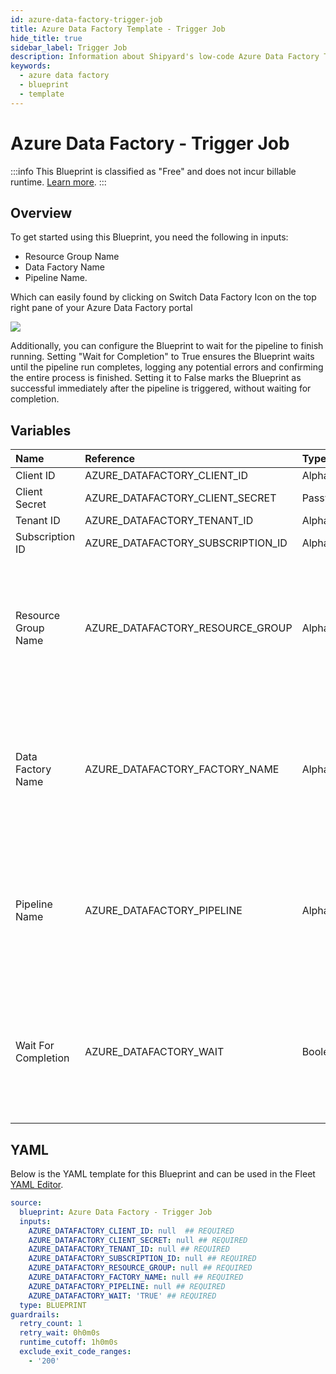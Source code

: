 ```yaml
---
id: azure-data-factory-trigger-job
title: Azure Data Factory Template - Trigger Job
hide_title: true
sidebar_label: Trigger Job
description: Information about Shipyard's low-code Azure Data Factory Trigger Job blueprint. Triggers an Azure Data Factory pipeline run with and waiting for completion if needed.
keywords:
  - azure data factory
  - blueprint
  - template
---
```


# Azure Data Factory - Trigger Job


:::info
This Blueprint is classified as "Free" and does not incur billable runtime. [Learn more](../../reference/blueprints/blueprint-library/blueprint-library-overview.md#free-blueprints).
:::


## Overview

To get started using this Blueprint, you need the following in inputs:
* Resource Group Name
* Data Factory Name
* Pipeline Name.

Which can easily found by clicking on Switch Data Factory Icon on the top right pane of your Azure Data Factory portal

![](https://cdn.sanity.io/images/2xyydva6/dev/853c69a473d0fdd45d6f22aec25e54cab1687a67-324x154.png?w=450)

Additionally, you can configure the Blueprint to wait for the pipeline to finish running. Setting "Wait for Completion" to True ensures the Blueprint waits until the pipeline run completes, logging any potential errors and confirming the entire process is finished. Setting it to False marks the Blueprint as successful immediately after the pipeline is triggered, without waiting for completion.

## Variables

| Name | Reference | Type | Required | Default | Options | Description             |
|:-----|:----------|:-----|:---------|:--------|:--------|:------------------------|
| Client ID | AZURE_DATAFACTORY_CLIENT_ID | Alphanumeric | :white_check_mark: | - | - | None |
| Client Secret | AZURE_DATAFACTORY_CLIENT_SECRET | Password | :white_check_mark: | - | - | None |
| Tenant ID | AZURE_DATAFACTORY_TENANT_ID | Alphanumeric | :white_check_mark: | - | - | None |
| Subscription ID | AZURE_DATAFACTORY_SUBSCRIPTION_ID | Alphanumeric | :white_check_mark: | - | - | None |
| Resource Group Name | AZURE_DATAFACTORY_RESOURCE_GROUP | Alphanumeric | :white_check_mark: | - | - | Can be found by clicking on Switch Data Factory Icon on the top right of your Azure Data Factory portal |
| Data Factory Name | AZURE_DATAFACTORY_FACTORY_NAME | Alphanumeric | :white_check_mark: | - | - | Can be found by clicking on Switch Data Factory Icon on the top right of your Azure Data Factory portal |
| Pipeline Name | AZURE_DATAFACTORY_PIPELINE | Alphanumeric | :white_check_mark: | - | - | Can be found by clicking on Switch Data Factory Icon on the top right of your Azure Data Factory portal |
| Wait For Completion | AZURE_DATAFACTORY_WAIT | Boolean | :white_check_mark: | `TRUE` | - | Whether the Blueprint should wait for the Azure Data Factory pipeline run to finish before proceeding |




## YAML

Below is the YAML template for this Blueprint and can be used in the
Fleet [YAML Editor](../../reference/fleets/yaml-editor.md).

```yaml
source:
  blueprint: Azure Data Factory - Trigger Job
  inputs:
    AZURE_DATAFACTORY_CLIENT_ID: null  ## REQUIRED
    AZURE_DATAFACTORY_CLIENT_SECRET: null ## REQUIRED
    AZURE_DATAFACTORY_TENANT_ID: null ## REQUIRED
    AZURE_DATAFACTORY_SUBSCRIPTION_ID: null ## REQUIRED
    AZURE_DATAFACTORY_RESOURCE_GROUP: null ## REQUIRED
    AZURE_DATAFACTORY_FACTORY_NAME: null ## REQUIRED
    AZURE_DATAFACTORY_PIPELINE: null ## REQUIRED
    AZURE_DATAFACTORY_WAIT: 'TRUE' ## REQUIRED
  type: BLUEPRINT
guardrails:
  retry_count: 1
  retry_wait: 0h0m0s
  runtime_cutoff: 1h0m0s
  exclude_exit_code_ranges:
    - '200'
 ```


